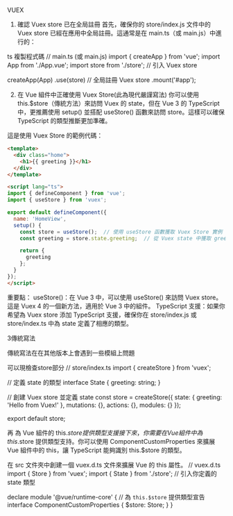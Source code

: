 VUEX
1. 確認 Vuex store 已在全局註冊
首先，確保你的 store/index.js 文件中的 Vuex store 已經在應用中全局註冊。這通常是在 main.ts（或 main.js）中進行的：

ts
複製程式碼
// main.ts (或 main.js)
import { createApp } from 'vue';
import App from './App.vue';
import store from './store';  // 引入 Vuex store

createApp(App)
  .use(store)  // 全局註冊 Vuex store
  .mount('#app');

2. 在 Vue 組件中正確使用 Vuex Store(此為現代嚴謹寫法)
你可以使用 this.$store（傳統方法）來訪問 Vuex 的 state，但在 Vue 3 的 TypeScript 中，更推薦使用 setup() 並搭配 useStore() 函數來訪問 store。這樣可以確保 TypeScript 的類型推斷更加準確。

這是使用 Vuex Store 的範例代碼：

```HTML
<template>
  <div class="home">
    <h1>{{ greeting }}</h1>
  </div>
</template>

<script lang="ts">
import { defineComponent } from 'vue';
import { useStore } from 'vuex';

export default defineComponent({
  name: 'HomeView',
  setup() {
    const store = useStore();  // 使用 useStore 函數獲取 Vuex Store 實例
    const greeting = store.state.greeting;  // 從 Vuex state 中獲取 greeting

    return {
      greeting
    };
  }
});
</script>
```
重要點：
useStore()：在 Vue 3 中，可以使用 useStore() 來訪問 Vuex store。這是 Vuex 4 的一個新方法，適用於 Vue 3 中的組件。
TypeScript 支援：如果你希望為 Vuex store 添加 TypeScript 支援，確保你在 store/index.js 或 store/index.ts 中為 state 定義了相應的類型。

3傳統寫法
<template>
  <div class="home">
    <h1>{{ greeting }}</h1>
  </div>
</template>

<script lang="ts">
import { defineComponent } from 'vue';

export default defineComponent({
  name: 'HomeView',
  computed: {
    greeting() {
      return this.$store.state.greeting;  // 從 Vuex 中提取 greeting
    }
  }
});
</script>

傳統寫法在在其他版本上會遇到一些模組上問題

可以現檢查store部分
// store/index.ts
import { createStore } from 'vuex';

// 定義 state 的類型
interface State {
  greeting: string;
}

// 創建 Vuex store 並定義 state
const store = createStore<State>({
  state: {
    greeting: 'Hello from Vuex!'
  },
  mutations: {},
  actions: {},
  modules: {}
});

export default store;

再 為 Vue 組件的 this.$store 提供類型支援
接下來，你需要在 Vue 組件中為 this.$store 提供類型支持。你可以使用 ComponentCustomProperties 來擴展 Vue 組件中的 this，讓 TypeScript 能夠識別 this.$store 的類型。

在 src 文件夾中創建一個 vuex.d.ts 文件來擴展 Vue 的 this 屬性。
// vuex.d.ts
import { Store } from 'vuex';
import { State } from './store';  // 引入你定義的 state 類型

declare module '@vue/runtime-core' {
  // 為 `this.$store` 提供類型宣告
  interface ComponentCustomProperties {
    $store: Store<State>;
  }
}
